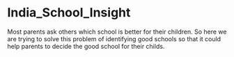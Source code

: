 # India_School_Insight
Most parents ask others which school is better for their children. So here we are trying to solve this problem of identifying good schools so that it could help parents to decide the good school for their childs.
